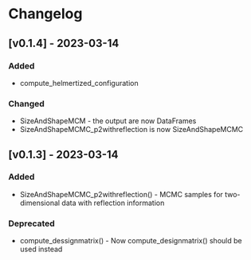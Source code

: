 # Changelog

## [v0.1.4] - 2023-03-14
### Added
- compute_helmertized_configuration

### Changed
- SizeAndShapeMCM - the output are now DataFrames
- SizeAndShapeMCMC_p2withreflection is now SizeAndShapeMCMC


## [v0.1.3] - 2023-03-14
### Added
- SizeAndShapeMCMC_p2withreflection() - MCMC samples for two-dimensional data with reflection information

### Deprecated
- compute_dessignmatrix() - Now compute_designmatrix() should be used instead